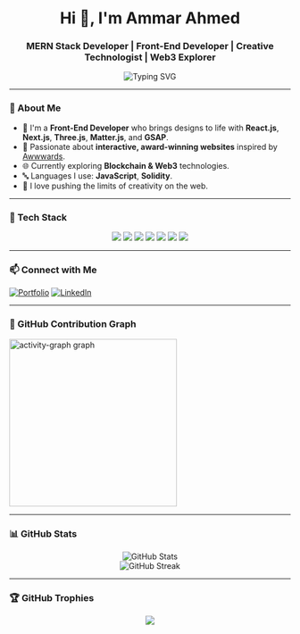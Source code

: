 <h1 align="center">Hi 👋, I'm Ammar Ahmed</h1>
<h3 align="center">MERN Stack Developer | Front-End Developer | Creative Technologist | Web3 Explorer</h3>

<p align="center">
  <img src="https://readme-typing-svg.herokuapp.com?font=Fira+Code&size=22&pause=1000&center=true&width=650&lines=I+build+visually+stunning+websites;I+craft+experiences+with+React%2C+Next%2C+Three+JS;Exploring+the+world+of+Blockchain+%26+Web3" alt="Typing SVG" />
</p>


---

### 🧠 About Me

- 🎨 I'm a **Front-End Developer** who brings designs to life with **React.js**, **Next.js**, **Three.js**, **Matter.js**, and **GSAP**.
- 🧪 Passionate about **interactive, award-winning websites** inspired by [Awwwards](https://www.awwwards.com/).
- 🌐 Currently exploring **Blockchain & Web3** technologies.
- 🔤 Languages I use: **JavaScript**, **Solidity**.
- 🚀 I love pushing the limits of creativity on the web.

---

### 🚀 Tech Stack

<div align="center">
  <img src="https://img.shields.io/badge/JavaScript-F7DF1E?style=flat-square&logo=javascript&logoColor=black" />
  <img src="https://img.shields.io/badge/React-20232A?style=flat-square&logo=react&logoColor=61DAFB" />
  <img src="https://img.shields.io/badge/Next.js-000000?style=flat-square&logo=nextdotjs&logoColor=white" />
  <img src="https://img.shields.io/badge/Three.js-000000?style=flat-square&logo=three.js&logoColor=white" />
  <img src="https://img.shields.io/badge/Matter.js-4B0082?style=flat-square" />
  <img src="https://img.shields.io/badge/GSAP-88CE02?style=flat-square&logo=greensock&logoColor=black" />
  <img src="https://img.shields.io/badge/Solidity-363636?style=flat-square&logo=solidity&logoColor=white" />
</div>

---

### 📫 Connect with Me

[![Portfolio](https://img.shields.io/badge/My%20Portfolio-000?style=for-the-badge&logo=firefox&logoColor=white)](https://ammar-portfolio-chi.vercel.app/)
[![LinkedIn](https://img.shields.io/badge/LinkedIn-blue?style=for-the-badge&logo=linkedin)](https://www.linkedin.com/in/ammar-ahmed-461578344/)

---

### 🐍 GitHub Contribution Graph

  <img src="https://github-readme-activity-graph.vercel.app/graph?username=AmmarAhmed1010&radius=16&theme=react&area=true&order=5" height="300" alt="activity-graph graph"  />

---

### 📊 GitHub Stats

<p align="center">
  <img src="https://github-readme-stats.vercel.app/api?username=AmmarAhmed1010&show_icons=true&theme=radical" alt="GitHub Stats" />
  <br />
  <img src="https://github-readme-streak-stats.herokuapp.com/?user=AmmarAhmed1010&theme=radical" alt="GitHub Streak" />
</p>

---

### 🏆 GitHub Trophies

<p align="center">
  <img src="https://github-profile-trophy.vercel.app/?username=AmmarAhmed1010&theme=darkhub&no-bg=true&margin-w=10" />
</p>
